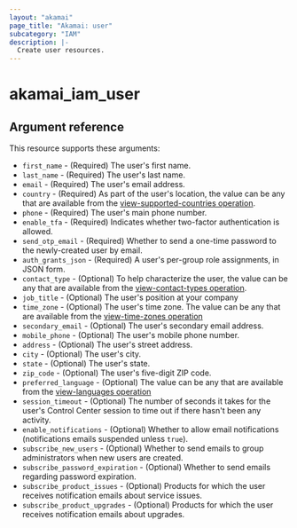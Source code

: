 ```yaml
---
layout: "akamai"
page_title: "Akamai: user"
subcategory: "IAM"
description: |-
  Create user resources.
---
```


# akamai_iam_user

## Argument reference

This resource supports these arguments:

* `first_name` - (Required) The user's first name.
* `last_name` - (Required) The user's last name.
* `email` - (Required) The user's email address.
* `country` - (Required) As part of the user's location, the value can be any that are available from the [view-supported-countries operation](../data-sources/iam_countries.md).
* `phone` - (Required) The user's main phone number.
* `enable_tfa` - (Required) Indicates whether two-factor authentication is allowed.
* `send_otp_email` - (Required) Whether to send a one-time password to the newly-created user by email.
* `auth_grants_json` - (Required) A user's per-group role assignments, in JSON form.
* `contact_type` - (Optional) To help characterize the user, the value can be any that are available from the [view-contact-types operation](../data-sources/iam_contact_types.md).
* `job_title` - (Optional) The user's position at your company
* `time_zone` - (Optional) The user's time zone. The value can be any that are available from the [view-time-zones operation](../data-sources/iam_timezones.md)
* `secondary_email` - (Optional) The user's secondary email address.
* `mobile_phone` - (Optional) The user's mobile phone number.
* `address` - (Optional) The user's street address.
* `city` - (Optional) The user's city.
* `state` - (Optional) The user's state.
* `zip_code` - (Optional) The user's five-digit ZIP code.
* `preferred_language` - (Optional) The value can be any that are available from the [view-languages operation](../data-sources/iam_supported_langs.md)
* `session_timeout` - (Optional) The number of seconds it takes for the user's Control Center session to time out if there hasn't been any activity.
* `enable_notifications` - (Optional) Whether to allow email notifications (notifications emails suspended unless `true`).
* `subscribe_new_users` - (Optional) Whether to send emails to group administrators when new users are created.
* `subscribe_password_expiration` - (Optional) Whether to send emails regarding password expiration.
* `subscribe_product_issues` - (Optional) Products for which the user receives notification emails about service issues.
* `subscribe_product_upgrades` - (Optional) Products for which the user receives notification emails about upgrades.
